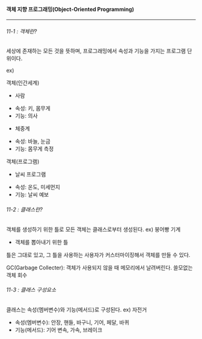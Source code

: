 #### 객체 지향 프로그래밍(Object-Oriented Programming)
----------------------------------------------------

###### 11-1 : 객체란?

세상에 존재하는 모든 것을 뜻하며, 프로그래밍에서 속성과 기능을 가지는 프로그램 단위이다.

ex)

객체(인간세계)
- 사람
+ 속성: 키, 몸무게
+ 기능: 의사

- 체중계
+ 속성: 바늘, 눈금
+ 기능: 몸무게 측정

객체(프로그램)
- 날씨 프로그램
+ 속성: 온도, 미세먼지
+ 기능: 날씨 예보

###### 11-2 : 클래스란?

객체를 생성하기 위한 틀로 모든 객체는 클래스로부터 생성된다. ex) 붕어빵 기계
- 객체를 뽑아내기 위한 틀

틀은 그대로 있고, 그 틀을 사용하는 사용자가 커스터마이징해서 객체를 만들 수 있다.

GC(Garbage Collecter): 객체가 사용되지 않을 때 메모리에서 날려버린다. 쓸모없는 객체 회수

###### 11-3 : 클래스 구성요소

클래스는 속성(멤버변수)와 기능(메서드)로 구성된다.
ex) 자전거
- 속성(멤버변수): 안장, 핸들, 바구니, 기어, 페달, 바퀴
- 기능(메서드): 기어 변속, 가속, 브레이크
